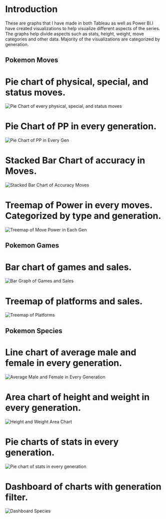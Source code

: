 # Introduction

These are graphs that I have made in both Tableau as well as Power BI.I have created visualizations to help visualize different aspects of the series.
The graphs help divide aspects such as stats, height, weight, move categories and other data. Majority of the visualizations are categorized by generation.

## Pokemon Moves

# Pie chart of physical, special, and status moves.

![Pie Chart of every physical, special, and status moves](https://github.com/ammarqureshi93/Pokemon-Data-Project/assets/39069129/6e2acf6f-b3b4-4f74-b6db-e4bf12b57380)

# Pie Chart of PP in every generation.

![Pie Chart of PP in Every Gen](https://github.com/ammarqureshi93/Pokemon-Data-Project/assets/39069129/5f2a3b42-7cf8-4fd0-ad4b-dccd7bdb9ba8)

# Stacked Bar Chart of accuracy in Moves.

![Stacked Bar Chart of Accuracy Moves](https://github.com/ammarqureshi93/Pokemon-Data-Project/assets/39069129/74cf2eea-afc0-480e-b0fb-0ebce4ae092c)

# Treemap of Power in every moves. Categorized by type and generation.


![Treemap of Move Power in Each Gen](https://github.com/ammarqureshi93/Pokemon-Data-Project/assets/39069129/3aa46170-062a-41ea-85dd-69121142fb8c)


## Pokemon Games 

# Bar chart of games and sales.

![Bar Graph of Games and Sales](https://github.com/ammarqureshi93/Pokemon-Data-Project/assets/39069129/dd0667bb-6451-4d85-aadb-6438a9848ac5)

# Treemap of platforms and sales.


![Treemap of Platforms](https://github.com/ammarqureshi93/Pokemon-Data-Project/assets/39069129/deca2c8c-5188-4848-8322-7cdb9afe165c)

## Pokemon Species 

# Line chart of average male and female in every generation.  

![Average Male and Female in Every Generation](https://github.com/ammarqureshi93/Pokemon-Data-Project/assets/39069129/5a39041d-64e4-4da1-803e-505fc92b048c)

# Area chart of height and weight in every generation.

![Height and Weight Area Chart](https://github.com/ammarqureshi93/Pokemon-Data-Project/assets/39069129/433b42ed-6675-44c7-87c8-2ec9e61c3026)

# Pie charts of stats in every generation.

![Pie chart of stats in every generation](https://github.com/ammarqureshi93/Pokemon-Data-Project/assets/39069129/7a2b4a30-70de-424b-b1f3-e1204069cecf)

# Dashboard of charts with generation filter.

![Dashboard Species](https://github.com/ammarqureshi93/Pokemon-Data-Project/assets/39069129/fcf49e81-2d80-451d-92b9-03bb1fa25562)







